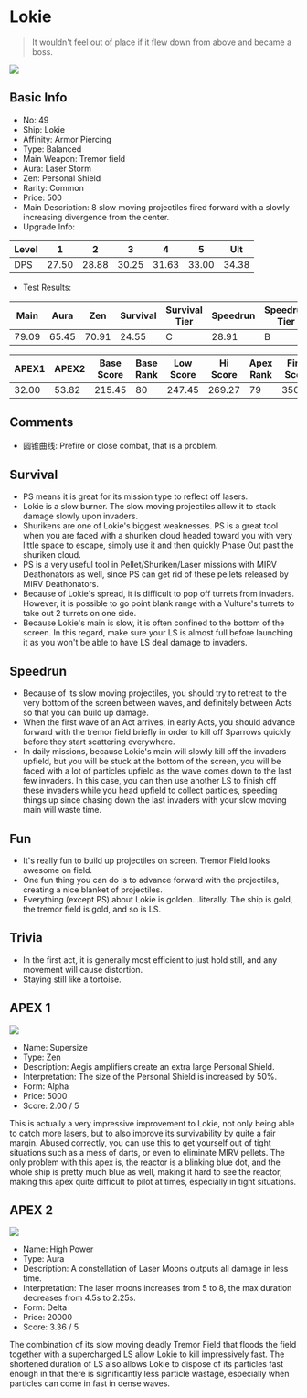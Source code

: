 # Lokie

> It wouldn't feel out of place if it flew down from above and became a boss.

<img src="/ships/ship_49.png" style={{zoom:1}}/>

## Basic Info

- No: 49
- Ship: Lokie
- Affinity: Armor Piercing
- Type: Balanced
- Main Weapon: Tremor field
- Aura: Laser Storm
- Zen: Personal Shield
- Rarity: Common
- Price: 500
- Main Description: 8 slow moving projectiles fired forward with a slowly increasing divergence from the center.
- Upgrade Info: 

| Level | 1 | 2 | 3 | 4 | 5 | Ult |
|--|--|--|--|--|--|--|
| DPS | 27.50 | 28.88 | 30.25 | 31.63 | 33.00 | 34.38 |

- Test Results: 

| Main | Aura | Zen | Survival | Survival Tier | Speedrun | Speedrun Tier | Fun | Fun Tier |
|--|--|--|--|--|--|--|--|--|
| 79.09 | 65.45 | 70.91 | 24.55 | C | 28.91 | B | 27.82 | C+ |

| APEX1 | APEX2 | Base Score | Base Rank | Low Score | Hi Score | Apex Rank | Final Score | FinalRank |
|--|--|--|--|--|--|--|--|--|
| 32.00 | 53.82 | 215.45 | 80 | 247.45 | 269.27 | 79 | 350.55 | 78 |

## Comments

- 圆锥曲线: Prefire or close combat, that is a problem.

## Survival

- PS means it is great for its mission type to reflect off lasers.
- Lokie is a slow burner. The slow moving projectiles allow it to stack damage slowly upon invaders.
- Shurikens are one of Lokie's biggest weaknesses. PS is a great tool when you are faced with a shuriken cloud headed toward you with very little space to escape, simply use it and then quickly Phase Out past the shuriken cloud.
- PS is a very useful tool in Pellet/Shuriken/Laser missions with MIRV Deathonators as well, since PS can get rid of these pellets released by MIRV Deathonators.
- Because of Lokie's spread, it is difficult to pop off turrets from invaders. However, it is possible to go point blank range with a Vulture's turrets to take out 2 turrets on one side.
- Because Lokie's main is slow, it is often confined to the bottom of the screen. In this regard, make sure your LS is almost full before launching it as you won't be able to have LS deal damage to invaders.

## Speedrun

- Because of its slow moving projectiles, you should try to retreat to the very bottom of the screen between waves, and definitely between Acts so that you can build up damage.
- When the first wave of an Act arrives, in early Acts, you should advance forward with the tremor field briefly in order to kill off Sparrows quickly before they start scattering everywhere.
- In daily missions, because Lokie's main will slowly kill off the invaders upfield, but you will be stuck at the bottom of the screen, you will be faced with a lot of particles upfield as the wave comes down to the last few invaders. In this case, you can then use another LS to finish off these invaders while you head upfield to collect particles, speeding things up since chasing down the last invaders with your slow moving main will waste time.

## Fun

- It's really fun to build up projectiles on screen. Tremor Field looks awesome on field.
- One fun thing you can do is to advance forward with the projectiles, creating a nice blanket of projectiles.
- Everything (except PS) about Lokie is golden...literally. The ship is gold, the tremor field is gold, and so is LS.

## Trivia

- In the first act, it is generally most efficient to just hold still, and any movement will cause distortion.
- Staying still like a tortoise.

## APEX 1

<img src="/ships/ship_49_apex_1.png" style={{zoom:1}}/>

- Name: Supersize
- Type: Zen
- Description: Aegis amplifiers create an extra large Personal Shield.
- Interpretation: The size of the Personal Shield is increased by 50%.
- Form: Alpha
- Price: 5000
- Score: 2.00 / 5

This is actually a very impressive improvement to Lokie, not only being able to catch more lasers, but to also improve its survivability by quite a fair margin. Abused correctly, you can use this to get yourself out of tight situations such as a mess of darts, or even to eliminate MIRV pellets. The only problem with this apex is, the reactor is a blinking blue dot, and the whole ship is pretty much blue as well, making it hard to see the reactor, making this apex quite difficult to pilot at times, especially in tight situations.

## APEX 2

<img src="/ships/ship_49_apex_2.png" style={{zoom:1}}/>

- Name: High Power
- Type: Aura
- Description: A constellation of Laser Moons outputs all damage in less time.
- Interpretation: The laser moons increases from 5 to 8, the max duration decreases from 4.5s to 2.25s.
- Form: Delta
- Price: 20000
- Score: 3.36 / 5

The combination of its slow moving deadly Tremor Field that floods the field together with a supercharged LS allow Lokie to kill impressively fast. The shortened duration of LS also allows Lokie to dispose of its particles fast enough in that there is significantly less particle wastage, especially when particles can come in fast in dense waves.
